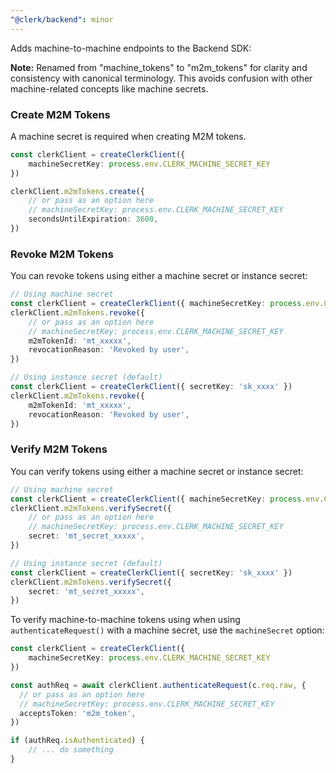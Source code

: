 ```yaml
---
"@clerk/backend": minor
---
```


Adds machine-to-machine endpoints to the Backend SDK:

**Note:** Renamed from "machine_tokens" to "m2m_tokens" for clarity and consistency with canonical terminology. This avoids confusion with other machine-related concepts like machine secrets.

### Create M2M Tokens

A machine secret is required when creating M2M tokens.

```ts
const clerkClient = createClerkClient({
    machineSecretKey: process.env.CLERK_MACHINE_SECRET_KEY
})

clerkClient.m2mTokens.create({
    // or pass as an option here
    // machineSecretKey: process.env.CLERK_MACHINE_SECRET_KEY
    secondsUntilExpiration: 3600,
})
```

### Revoke M2M Tokens

You can revoke tokens using either a machine secret or instance secret:

```ts
// Using machine secret
const clerkClient = createClerkClient({ machineSecretKey: process.env.CLERK_MACHINE_SECRET_KEY })
clerkClient.m2mTokens.revoke({
    // or pass as an option here
    // machineSecretKey: process.env.CLERK_MACHINE_SECRET_KEY
    m2mTokenId: 'mt_xxxxx',
    revocationReason: 'Revoked by user',
})

// Using instance secret (default)
const clerkClient = createClerkClient({ secretKey: 'sk_xxxx' })
clerkClient.m2mTokens.revoke({
    m2mTokenId: 'mt_xxxxx',
    revocationReason: 'Revoked by user',
})
```

### Verify M2M Tokens

You can verify tokens using either a machine secret or instance secret:

```ts
// Using machine secret
const clerkClient = createClerkClient({ machineSecretKey: process.env.CLERK_MACHINE_SECRET_KEY })
clerkClient.m2mTokens.verifySecret({
    // or pass as an option here
    // machineSecretKey: process.env.CLERK_MACHINE_SECRET_KEY
    secret: 'mt_secret_xxxxx',
})

// Using instance secret (default)
const clerkClient = createClerkClient({ secretKey: 'sk_xxxx' })
clerkClient.m2mTokens.verifySecret({
    secret: 'mt_secret_xxxxx',
})
```

To verify machine-to-machine tokens using when using `authenticateRequest()` with a machine secret, use the `machineSecret` option:

```ts
const clerkClient = createClerkClient({
    machineSecretKey: process.env.CLERK_MACHINE_SECRET_KEY
})

const authReq = await clerkClient.authenticateRequest(c.req.raw, {
  // or pass as an option here
  // machineSecretKey: process.env.CLERK_MACHINE_SECRET_KEY
  acceptsToken: 'm2m_token',
})

if (authReq.isAuthenticated) {
    // ... do something
}
```